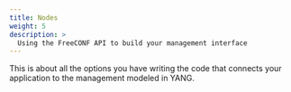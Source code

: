 ```yaml
---
title: Nodes
weight: 5
description: >
  Using the FreeCONF API to build your management interface
---
```


This is about all the options you have writing the code that connects your application to the management modeled in YANG.